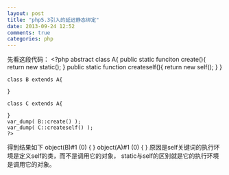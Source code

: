 ```yaml
---
layout: post
title: "php5.3引入的延迟静态绑定"
date: 2013-09-24 12:52
comments: true
categories: php
---
```


先看这段代码：
    <?php
    abstract class A{
        public static funciton create(){
            return new static();
        }
        public static function createself(){
            return new self();
        }
    }

    class B extends A{

    }

    class C extends A{
    
    }
    var_dump( B::create() );
    var_dump( C::createself() );
    ?>

得到结果如下
    object(B)#1 (0) { } 
    object(A)#1 (0) { } 
原因是self关键词的执行环境是定义self的类，而不是调用它的对象，
static与self的区别就是它的执行环境是调用它的对象。
